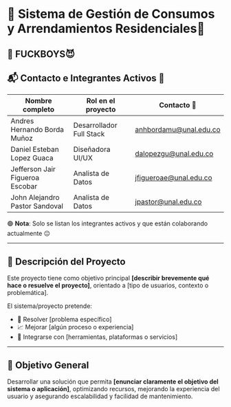# 🚀 Sistema de Gestión de Consumos y Arrendamientos Residenciales🗿

## 👥 FUCKBOYS😈


## 📬 Contacto e Integrantes Activos 💪

| Nombre completo | Rol en el proyecto | Contacto 📧 |
|-----------------|--------------------|-------------|
| Andres Hernando Borda Muñoz    | Desarrollador Full Stack | anhbordamu@unal.edu.co |
| Daniel Esteban Lopez Guaca    | Diseñadora UI/UX         | dalopezgu@unal.edu.co	 |
| Jefferson Jair Figueroa Escobar   | Analista de Datos         | jfigueroae@unal.edu.co |
| John Alejandro Pastor Sandoval   | Analista de Datos         | jpastor@unal.edu.co |

🟢 **Nota**: Solo se listan los integrantes activos y que están colaborando actualmente 😐

---

## 🧠 Descripción del Proyecto

Este proyecto tiene como objetivo principal **[describir brevemente qué hace o resuelve el proyecto]**, orientado a [tipo de usuarios, contexto o problemática].

El sistema/proyecto pretende:
- 🎯 Resolver [problema específico]
- 📈 Mejorar [algún proceso o experiencia]
- 🔗 Integrarse con [herramientas, plataformas o servicios]

---

## 🎯 Objetivo General

Desarrollar una solución que permita **[enunciar claramente el objetivo del sistema o aplicación]**, optimizando recursos, mejorando la experiencia del usuario y asegurando escalabilidad y facilidad de mantenimiento.
